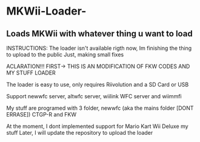 # MKWii-Loader-
Loads MKWii with whatever thing u want to load
---

INSTRUCTIONS:
The loader isn't available rigth now, Im finishing the thing to
upload to the public
 Just, making small fixes

ACLARATION!!! 
 FIRST-> THIS IS AN MODIFICATION OF FKW CODES AND MY STUFF LOADER

The loader is easy to use, only requires Riivolution and a SD Card or USB

Support newwfc server, altwfc server, wiilink WFC server and wiimmfi 


My stuff are programed with 3 folder, newwfc (aka the mains folder [DONT ERRASE]) CTGP-R and FKW

At the moment, I dont implemented support for Mario Kart Wii Deluxe my stuff
Later, I will update the repository to upload the loader
